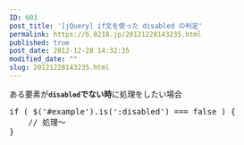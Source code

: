 ```yaml
---
ID: 603
post_title: '[jQuery] if文を使った disabled の判定'
permalink: https://b.0218.jp/20121228143235.html
published: true
post_date: 2012-12-28 14:32:35
modified_date: ""
slug: 20121228143235.html
---
```

ある要素が<b><code>disabled</code>でない時</b>に処理をしたい場合
<!--more-->
<pre class="prettyprint linenums lang-js">
if ( $('#example').is(':disabled') === false ) {
    // 処理～
}
</pre>